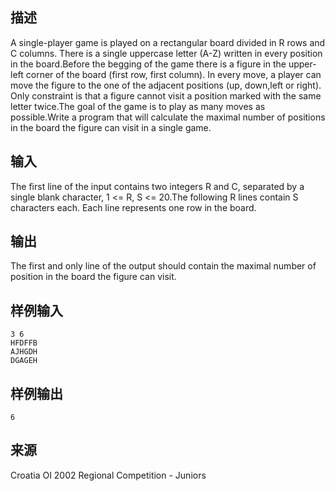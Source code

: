 ## 描述


A single-player game is played on a rectangular board divided in R rows and C columns. There is a single uppercase letter (A-Z) written in every position in the board.Before the begging of the game there is a figure in the upper-left corner of the board (first row, first column). In every move, a player can move the figure to the one of the adjacent positions (up, down,left or right). Only constraint is that a figure cannot visit a position marked with the same letter twice.The goal of the game is to play as many moves as possible.Write a program that will calculate the maximal number of positions in the board the figure can visit in a single game.

## 输入


The first line of the input contains two integers R and C, separated by a single blank character, 1 <= R, S <= 20.The following R lines contain S characters each. Each line represents one row in the board.

## 输出


The first and only line of the output should contain the maximal number of position in the board the figure can visit.

## 样例输入


```
3 6
HFDFFB
AJHGDH
DGAGEH
```


## 样例输出


```
6
```


## 来源


Croatia OI 2002 Regional Competition - Juniors

